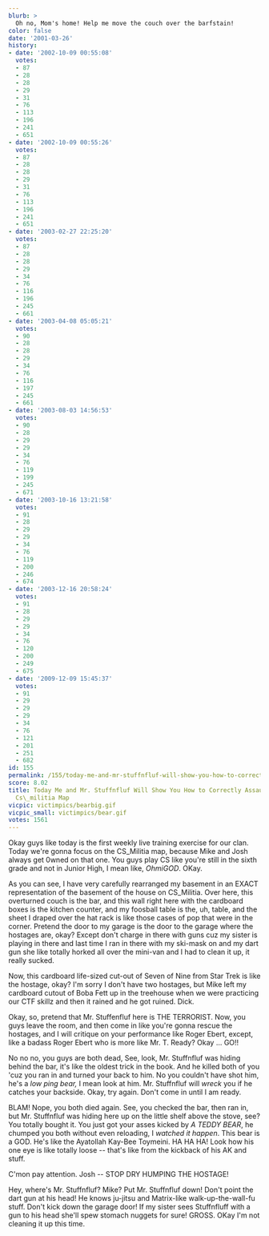 ```yaml
---
blurb: >
  Oh no, Mom's home! Help me move the couch over the barfstain!
color: false
date: '2001-03-26'
history:
- date: '2002-10-09 00:55:08'
  votes:
  - 87
  - 28
  - 28
  - 29
  - 31
  - 76
  - 113
  - 196
  - 241
  - 651
- date: '2002-10-09 00:55:26'
  votes:
  - 87
  - 28
  - 28
  - 29
  - 31
  - 76
  - 113
  - 196
  - 241
  - 651
- date: '2003-02-27 22:25:20'
  votes:
  - 87
  - 28
  - 28
  - 29
  - 34
  - 76
  - 116
  - 196
  - 245
  - 661
- date: '2003-04-08 05:05:21'
  votes:
  - 90
  - 28
  - 28
  - 29
  - 34
  - 76
  - 116
  - 197
  - 245
  - 661
- date: '2003-08-03 14:56:53'
  votes:
  - 90
  - 28
  - 29
  - 29
  - 34
  - 76
  - 119
  - 199
  - 245
  - 671
- date: '2003-10-16 13:21:58'
  votes:
  - 91
  - 28
  - 29
  - 29
  - 34
  - 76
  - 119
  - 200
  - 246
  - 674
- date: '2003-12-16 20:58:24'
  votes:
  - 91
  - 28
  - 29
  - 29
  - 34
  - 76
  - 120
  - 200
  - 249
  - 675
- date: '2009-12-09 15:45:37'
  votes:
  - 91
  - 29
  - 29
  - 29
  - 34
  - 76
  - 121
  - 201
  - 251
  - 682
id: 155
permalink: /155/today-me-and-mr-stuffnfluf-will-show-you-how-to-correctly-assault-counterstrikes-csmilitia-map/
score: 8.02
title: Today Me and Mr. Stuffnfluf Will Show You How to Correctly Assault Counter-strike's
  Cs\_militia Map
vicpic: victimpics/bearbig.gif
vicpic_small: victimpics/bear.gif
votes: 1561
---
```


Okay guys like today is the first weekly live training exercise for our
clan. Today we're gonna focus on the CS\_Militia map, because Mike and
Josh always get 0wned on that one. You guys play CS like you're still in
the sixth grade and not in Junior High, I mean like, *OhmiGOD*. OKay.

As you can see, I have very carefully rearranged my basement in an EXACT
representation of the basement of the house on CS\_Militia. Over here,
this overturned couch is the bar, and this wall right here with the
cardboard boxes is the kitchen counter, and my foosball table is the,
uh, table, and the sheet I draped over the hat rack is like those cases
of pop that were in the corner. Pretend the door to my garage is the
door to the garage where the hostages are, okay? Except don't charge in
there with guns cuz my sister is playing in there and last time I ran in
there with my ski-mask on and my dart gun she like totally horked all
over the mini-van and I had to clean it up, it really sucked.

Now, this cardboard life-sized cut-out of Seven of Nine from Star Trek
is like the hostage, okay? I'm sorry I don't have two hostages, but Mike
left my cardboard cutout of Boba Fett up in the treehouse when we were
practicing our CTF skillz and then it rained and he got ruined. Dick.

Okay, so, pretend that Mr. Stuffenfluf here is THE TERRORIST. Now, you
guys leave the room, and then come in like you're gonna rescue the
hostages, and I will critique on your performance like Roger Ebert,
except, like a badass Roger Ebert who is more like Mr. T. Ready? Okay
... GO!!

No no no, you guys are both dead, See, look, Mr. Stuffnfluf was hiding
behind the bar, it's like the oldest trick in the book. And he killed
both of you 'cuz you ran in and turned your back to him. No you couldn't
have shot him, he's a *low ping bear,* I mean look at him. Mr.
Stuffnfluf will *wreck* you if he catches your backside. Okay, try
again. Don't come in until I am ready.

BLAM! Nope, you both died again. See, you checked the bar, then ran in,
but Mr. Stuffnfluf was hiding here up on the little shelf above the
stove, see? You totally bought it. You just got your asses kicked by *A
TEDDY BEAR*, he chumped you both without even reloading, I *watched it
happen*. This bear is a GOD. He's like the Ayatollah Kay-Bee Toymeini.
HA HA HA! Look how his one eye is like totally loose -- that's like from
the kickback of his AK and stuff.

C'mon pay attention. Josh -- STOP DRY HUMPING THE HOSTAGE!

Hey, where's Mr. Stuffnfluf? Mike? Put Mr. Stuffnfluf down! Don't point
the dart gun at his head! He knows ju-jitsu and Matrix-like
walk-up-the-wall-fu stuff. Don't kick down the garage door! If my sister
sees Stuffnfluff with a gun to his head she'll spew stomach nuggets for
sure! GROSS. OKay I'm not cleaning it up this time.
